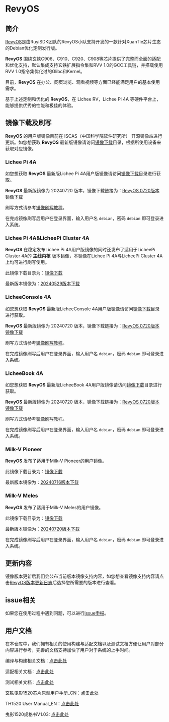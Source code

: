 # RevyOS

## 简介

[RevyOS](https://github.com/orgs/revyos/repositories)是由RuyiSDK团队的RevyOS小队支持开发的一款针对XuanTie芯片生态的Debian优化定制发行版。

__RevyOS__ 围绕玄铁C906、C910、C920、C908等芯片提供了完整而全面的适配和优化支持，默认集成支持玄铁扩展指令集和RVV 1.0的GCC工具链，并搭载使用RVV 1.0指令集优化过的Glibc和Kernel。

目前，__RevyOS__ 在办公、网页浏览、观看视频等方面已经能满足用户的基本使用需求。

基于上述定制和优化的 __RevyOS__，在 Lichee RV，Lichee Pi 4A 等硬件平台上，能够提供优秀的性能和极佳的体验。

## 镜像下载及刷写

__RevyOS__ 的用户版镜像目前在 ISCAS（中国科学院软件研究所） 开源镜像站进行更新。如您想获取 __RevyOS__ 最新版镜像请访问[镜像下载](https://mirror.iscas.ac.cn/revyos/extra/images/)目录，根据所使用设备来获取对应镜像。

### Lichee Pi 4A

如您想获取 __RevyOS__ 最新版Lichee Pi 4A用户版镜像请访问[镜像下载](https://mirror.iscas.ac.cn/revyos/extra/images/lpi4a/)目录进行获取。

__RevyOS__ 最新版镜像为 20240720 版本，镜像下载链接为：[RevyOS 0720版本镜像下载](https://mirror.iscas.ac.cn/revyos/extra/images/lpi4a/20240720/)

刷写方式请参考[镜像刷写教程](https://wiki.sipeed.com/hardware/zh/lichee/th1520/lpi4a/4_burn_image.html#%E6%89%B9%E9%87%8F%E7%83%A7%E5%BD%95)。

在完成镜像刷写后用户在登录界面，输入用户名 `debian`，密码 `debian` 即可登录进入系统。

### Lichee Pi 4A&LicheePi Cluster 4A

__RevyOS__ 在稳定发布Lichee Pi 4A用户版镜像的同时还发布了适用于LicheePi Cluster 4A的 __主线内核__ 版本镜像，本镜像在Lichee Pi 4A与LicheePi Cluster 4A上均可进行刷写使用。

此镜像下载目录为：[镜像下载](https://mirror.iscas.ac.cn/revyos/extra/images/lpi4amain/)

最新版本镜像为：[20240529版本下载](https://github.com/revyos/mkimg-th1520/releases/tag/20240529)

### LicheeConsole 4A

如您想获取 __RevyOS__ 最新版LicheeConsole 4A用户版镜像请访问[镜像下载](https://mirror.iscas.ac.cn/revyos/extra/images/lcon4a/)目录进行获取。

__RevyOS__ 最新版镜像为 20240720 版本，镜像下载链接为：[RevyOS 0720版本镜像下载](https://mirror.iscas.ac.cn/revyos/extra/images/lcon4a/20240720/)

刷写方式请参考[镜像刷写教程](https://wiki.sipeed.com/hardware/zh/lichee/th1520/lcon4a/4_burn_image.html)。

在完成镜像刷写后用户在登录界面，输入用户名 `debian`，密码 `debian` 即可登录进入系统。

### LicheeBook 4A

如您想获取 __RevyOS__ 最新版LicheeBook 4A用户版镜像请访问[镜像下载](https://mirror.iscas.ac.cn/revyos/extra/images/laptop4a/)目录进行获取。

__RevyOS__ 最新版镜像为 20240720 版本，镜像下载链接为：[RevyOS 0720版本镜像下载](https://mirror.iscas.ac.cn/revyos/extra/images/laptop4a/20240720/)

刷写方式请参考[镜像刷写教程](https://wiki.sipeed.com/hardware/zh/lichee/th1520/lbook4a/4_burn_image.html)。

在完成镜像刷写后用户在登录界面，输入用户名 `debian`，密码 `debian` 即可登录进入系统。

### Milk-V Pioneer

__RevyOS__ 发布了适用于Milk-V Pioneer的用户镜像。

此镜像下载目录为：[镜像下载](https://mirror.iscas.ac.cn/revyos/extra/images/sg2042/)

最新版本镜像为：[20240716版本下载](https://mirror.iscas.ac.cn/revyos/extra/images/sg2042/20240716/)

### Milk-V Meles

__RevyOS__ 发布了适用于Milk-V Meles的用户镜像。

此镜像下载目录为：[镜像下载](https://mirror.iscas.ac.cn/revyos/extra/images/meles/)

最新版本镜像为：[20240720版本下载](https://mirror.iscas.ac.cn/revyos/extra/images/meles/20240720/)

在完成镜像刷写后用户在登录界面，输入用户名 `debian`，密码 `debian` 即可登录进入系统。

## 更新内容

镜像版本更新后我们会公布当前版本镜像支持内容，如您想查看镜像支持内容请点击[RevyOS版本更新日志](./Change%20Log/)后选择您所需要的版本进行查看。

## issue相关

如果您在使用过程中遇到问题，可以进行[issue申报](https://github.com/revyos/revyos/issues)。

## 用户文档

在本仓库中，我们拥有相关的使用构建与适配文档以及测试文档方便让用户对部分内容进行参考，完善的文档支持加快了用户对于系统的上手时间。

编译与构建相关文档：[点击此处](./Build/)

适配相关文档：[点击此处](./Adaptation/)

测试相关文档：[点击此处](./Test/)

玄铁曳影1520芯片原型用户手册_CN：[点击此处](https://occ-oss-prod.oss-cn-hangzhou.aliyuncs.com/resource//1697208997919/%E7%8E%84%E9%93%81%E6%9B%B3%E5%BD%B11520%E8%8A%AF%E7%89%87%E5%8E%9F%E5%9E%8B%E7%94%A8%E6%88%B7%E6%89%8B%E5%86%8C_CN.zip)

TH1520 User Manual_EN：[点击此处](https://occ-intl-prod.oss-ap-southeast-1.aliyuncs.com/resource//1698839996662/TH1520%20User%20Manual%20(1).zip)

曳影1520规格书V1.03: [点击此处](https://occ-oss-prod.oss-cn-hangzhou.aliyuncs.com/resource/889768/1698042403122/%E6%9B%B3%E5%BD%B11520%E8%A7%84%E6%A0%BC%E4%B9%A6V1.03.pdf)
